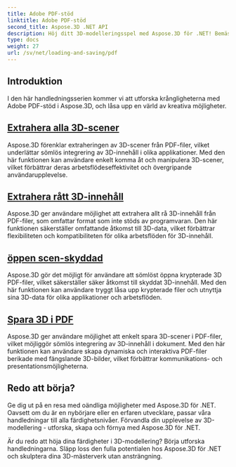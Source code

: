 ```yaml
---
title: Adobe PDF-stöd
linktitle: Adobe PDF-stöd
second_title: Aspose.3D .NET API
description: Höj ditt 3D-modelleringsspel med Aspose.3D för .NET! Bemästra effektiva laddnings- och spartekniker med CancellationToken. Utforska nu!
type: docs
weight: 27
url: /sv/net/loading-and-saving/pdf
---
```

## Introduktion

I den här handledningsserien kommer vi att utforska krångligheterna med Adobe PDF-stöd i Aspose.3D, och låsa upp en värld av kreativa möjligheter.

## [Extrahera alla 3D-scener](extract-all-3d-scenes)

Aspose.3D förenklar extraheringen av 3D-scener från PDF-filer, vilket underlättar sömlös integrering av 3D-innehåll i olika applikationer. Med den här funktionen kan användare enkelt komma åt och manipulera 3D-scener, vilket förbättrar deras arbetsflödeseffektivitet och övergripande användarupplevelse.

## [Extrahera rått 3D-innehåll](extract-raw-3d-contents)

Aspose.3D ger användare möjlighet att extrahera allt rå 3D-innehåll från PDF-filer, som omfattar format som inte stöds av programvaran. Den här funktionen säkerställer omfattande åtkomst till 3D-data, vilket förbättrar flexibiliteten och kompatibiliteten för olika arbetsflöden för 3D-innehåll.

## [öppen scen-skyddad](open-scene-protected)

Aspose.3D gör det möjligt för användare att sömlöst öppna krypterade 3D PDF-filer, vilket säkerställer säker åtkomst till skyddat 3D-innehåll. Med den här funktionen kan användare tryggt låsa upp krypterade filer och utnyttja sina 3D-data för olika applikationer och arbetsflöden.

## [Spara 3D i PDF](save-3d-in-pdf)

Aspose.3D ger användare möjlighet att enkelt spara 3D-scener i PDF-filer, vilket möjliggör sömlös integrering av 3D-innehåll i dokument. Med den här funktionen kan användare skapa dynamiska och interaktiva PDF-filer berikade med fängslande 3D-bilder, vilket förbättrar kommunikations- och presentationsmöjligheterna.


## Redo att börja?

Ge dig ut på en resa med oändliga möjligheter med Aspose.3D för .NET. Oavsett om du är en nybörjare eller en erfaren utvecklare, passar våra handledningar till alla färdighetsnivåer. Förvandla din upplevelse av 3D-modellering - utforska, skapa och förnya med Aspose.3D för .NET.

Är du redo att höja dina färdigheter i 3D-modellering? Börja utforska handledningarna. Släpp loss den fulla potentialen hos Aspose.3D för .NET och skulptera dina 3D-mästerverk utan ansträngning.